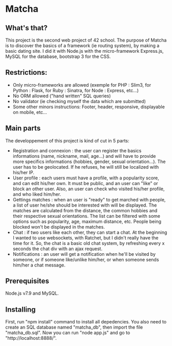 # Matcha

## What's that?

This project is the second web project of 42 school. The purpose of Matcha is to discover the basics of a framework (ie routing system), by making a basic dating site.
I did it with Node.js with the micro-framework Express.js, MySQL for the database, bootstrap 3 for the CSS.

## Restrictions:

* Only micro-frameworks are allowed (exemple for PHP : Slim3, for Python : Flask, for Ruby : Sinatra, for Node : Express, etc...)
* No ORM allowed ("hand written" SQL queries)
* No validator (ie checking myself the data which are submitted)
* Some other minors instructions: Footer, header, responsive, displayable on mobile, etc...

## Main parts

The developpement of this project is kind of cut in 5 parts:

* Registration and connexion : the user can register the basics informations (name, nickname, mail, age...) and will have to provide more specifics informations (hobbies, gender, sexual orientation...). The user has to be geolocated. If he refuses, he will still be localized with his/her IP. 
* User profile : each users must have a profile, with a popularity score, and can edit his/her own. It must be public, and an user can "like" or block an other user. Also, an user can check who visited his/her profile, and who liked him/her.
* Gettings matches : when an user is "ready" to get marched with people, a list of user he/she should be interested with will be displayed. The matches are calculated from the distance, the common hobbies and their respective sexual orientations. The list can be filtered with some options such as popularity, age, maximum distance, etc. People being blocked won't be displayed in the matches.
* Chat : if two users like each other, they can start a chat. At the beginning I wanted to use websockets, with Ratchet, but I didn't really have the time for it. So, the chat is a basic old chat system, by refreshing every x seconds the chat div with an ajax request.
* Notifications : an user will get a notification when he'll be visited by someone, or if someone like/unlike him/her, or when someone sends him/her a chat message.

## Prerequisites

Node.js v7.9 and MySQL.

## Installing

First, run "npm install" command to install all depedencies.
You also need to create an SQL database named "matcha_db", then import the file "matcha_db.sql".
Now you can run "node app.js" and go to "http://localhost:8888/".
